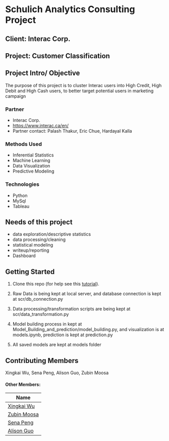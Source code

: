 # Schulich Analytics Consulting Project

## Client: Interac Corp.
## Project: Customer Classification


## Project Intro/ Objective
The purpose of this project is to cluster Interac users into High Credit, High Debit and High Cash users, to better target potential users in marketing campaign 

### Partner
* Interac Corp. 
* https://www.interac.ca/en/
* Partner contact: Palash Thakur, Eric Chue, Hardayal Kalla

### Methods Used
* Inferential Statistics
* Machine Learning
* Data Visualization
* Predictive Modeling

### Technologies
* Python
* MySql
* Tableau


## Needs of this project

- data exploration/descriptive statistics
- data processing/cleaning
- statistical modeling
- writeup/reporting
- Dashboard

## Getting Started

1. Clone this repo (for help see this [tutorial](https://help.github.com/articles/cloning-a-repository/)).
2. Raw Data is being kept at local server, and database connection is kept at scr/db_connection.py
    
3. Data processing/transformation scripts are being kept at scr/data_transformation.py
4. Model building process in kept at Model_Building_and_prediction/model_building.py, and visualization is at models.ipynb, prediction is kept at prediction.py
5. All saved models are kept at models folder


## Contributing Members

Xingkai Wu, Sena Peng, Alison Guo, Zubin Moosa

#### Other Members:

|Name     |
|---------|
|[Xingkai Wu](https://github.com/xwu0223)|
|[Zubin Moosa](https://www.linkedin.com/in/zubinmoosa/)|
|[Sena Peng](https://www.linkedin.com/in/sena1102/)|
|[Alison Guo](https://www.linkedin.com/in/yao-guo-a62324205/)|
